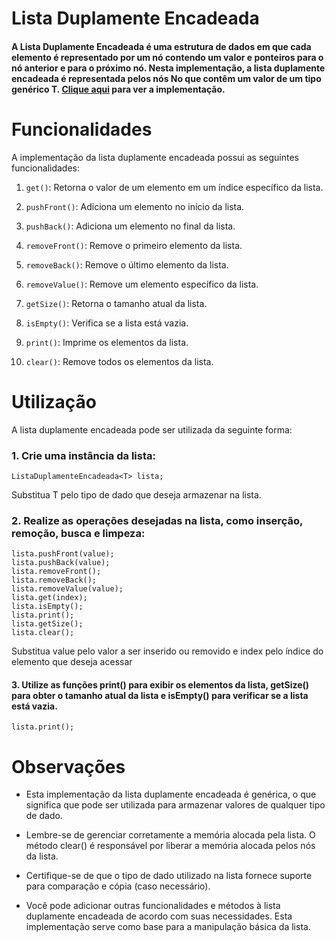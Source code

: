 # Lista Duplamente Encadeada


#### A Lista Duplamente Encadeada é uma estrutura de dados em que cada elemento é representado por um nó contendo um valor e ponteiros para o nó anterior e para o próximo nó. Nesta implementação, a lista duplamente encadeada é representada pelos nós No que contêm um valor de um tipo genérico T. [Clique aqui](../doublyLinkedList.cpp) para ver a implementação.

# Funcionalidades
A implementação da lista duplamente encadeada possui as seguintes funcionalidades:

1. `get()`: Retorna o valor de um elemento em um índice específico da lista.

2. `pushFront()`: Adiciona um elemento no início da lista.

3. `pushBack()`: Adiciona um elemento no final da lista.

4. `removeFront()`: Remove o primeiro elemento da lista.

5. `removeBack()`: Remove o último elemento da lista.

6. `removeValue()`: Remove um elemento específico da lista.

7. `getSize()`: Retorna o tamanho atual da lista.

8. `isEmpty()`: Verifica se a lista está vazia.

9. `print()`: Imprime os elementos da lista.

10. `clear()`: Remove todos os elementos da lista.


# Utilização
A lista duplamente encadeada pode ser utilizada da seguinte forma:
### 1. Crie uma instância da lista:
```
ListaDuplamenteEncadeada<T> lista;
```
Substitua T pelo tipo de dado que deseja armazenar na lista.
### 2. Realize as operações desejadas na lista, como inserção, remoção, busca e limpeza:
```
lista.pushFront(value);
lista.pushBack(value);
lista.removeFront();
lista.removeBack();
lista.removeValue(value);
lista.get(index);
lista.isEmpty();
lista.print();
lista.getSize();
lista.clear();
```
Substitua value pelo valor a ser inserido ou removido e index pelo índice do elemento que deseja acessar
#### 3. Utilize as funções print() para exibir os elementos da lista, getSize() para obter o tamanho atual da lista e isEmpty() para verificar se a lista está vazia.
```
lista.print();
```

# Observações
- Esta implementação da lista duplamente encadeada é genérica, o que significa que pode ser utilizada para armazenar valores de qualquer tipo de dado.
- Lembre-se de gerenciar corretamente a memória alocada pela lista. O método clear() é responsável por liberar a memória alocada pelos nós da lista.

- Certifique-se de que o tipo de dado utilizado na lista fornece suporte para comparação e cópia (caso necessário).

- Você pode adicionar outras funcionalidades e métodos à lista duplamente encadeada de acordo com suas necessidades. Esta implementação serve como base para a manipulação básica da lista.